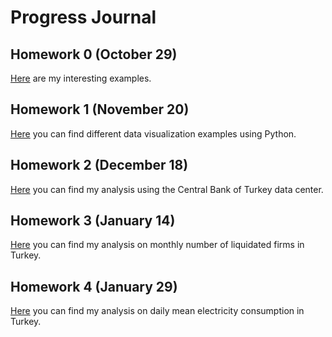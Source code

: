# Progress Journal
## Homework 0 (October 29)
[Here](files/hw0.html) are my interesting examples.

## Homework 1 (November 20)
[Here](files/hw1.html) you can find different data visualization examples using Python.

## Homework 2 (December 18)
[Here](files/hw2.html) you can find my analysis using the Central Bank of Turkey data center.

## Homework 3 (January 14)
[Here](files/hw3.html) you can find my analysis on monthly number of liquidated firms in Turkey.

## Homework 4 (January 29)
[Here](files/hw4.html) you can find my analysis on daily mean electricity consumption in Turkey.
